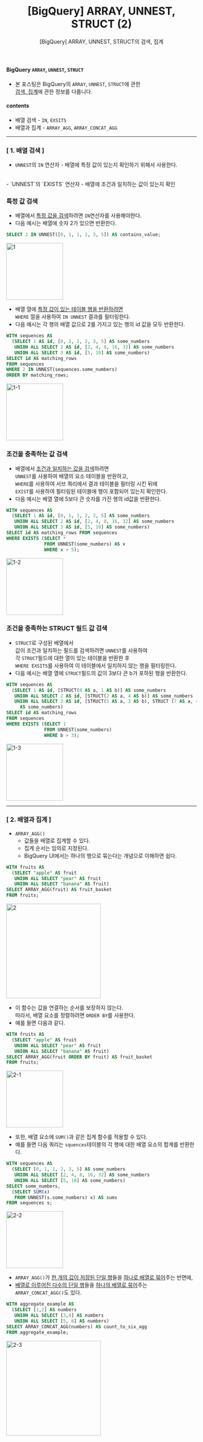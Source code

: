 ﻿---
layout: post
title:  "[BigQuery] ARRAY, UNNEST, STRUCT (2)"
subtitle: "[BigQuery] ARRAY, UNNEST, STRUCT의 검색, 집계"
categories: gcp
tags: bigquery
comments: true

---

#### BigQuery `ARRAY`, `UNNEST`, `STRUCT`
- 본 포스팅은 BigQuery의 `ARRAY`, `UNNEST`, `STRUCT`에 관한<br>  <u>검색, 집계</u>에 관한 정보를  다룹니다.

#### contents
- 배열 검색 - `IN`, `EXSITS`
- 배열과 집계 - `ARRAY_AGG`, `ARRAY_CONCAT_AGG`

---

### [ 1. 배열 검색 ]

- `UNNEST`의 `IN` 연산자
		- 배열에 특정 값이 있는지 확인하기 위해서 사용한다.
<br>
- `UNNEST`의 `EXISTS` 연산자
	- 배열에 조건과 일치하는 값이 있는지 확인

###  특정 값 검색
- 배열에서 <u>특정 값을 검색</u>하려면 `IN`연산자를 사용해야한다.
- 다음 예시는 배열에 숫자 2가 있으면 반환한다.

```SQL
SELECT 2 IN UNNEST([0, 1, 1, 2, 3, 5]) AS contains_value;
```

<img width="150" alt="1" src="https://user-images.githubusercontent.com/53929665/96666280-c28ae400-1391-11eb-92a2-4c711d8d7d62.PNG">

- 배열 열에 <u>특정 값이 있는 테이블 행을 반환하려면</u><br> `WHERE` 절을 사용하여 `IN UNNEST` 결과를 필터링한다.
- 다음 예시는 각 행의 배열 값으로 2를 가지고 있는 행의 id 값을  모두 반환한다.

```SQL
WITH sequences AS
  (SELECT 1 AS id, [0, 1, 1, 2, 3, 5] AS some_numbers
   UNION ALL SELECT 2 AS id, [2, 4, 8, 16, 32] AS some_numbers
   UNION ALL SELECT 3 AS id, [5, 10] AS some_numbers)
SELECT id AS matching_rows
FROM sequences
WHERE 2 IN UNNEST(sequences.some_numbers)
ORDER BY matching_rows;
```

<img width="150" alt="1-1" src="https://user-images.githubusercontent.com/53929665/96666285-c3237a80-1391-11eb-86b9-6eb16327aa7f.PNG">

### 조건을 충족하는 값 검색
- 배열에서 <u>조건과 일치하는 값을 검색</u>하려면<br>`UNNEST`를 사용하여 배열의 요소 테이블을 반환하고,<br>`WHERE`를 사용하여 서브 쿼리에서 결과 테이블을 필터링 시킨 뒤에<br>`EXIST`를 사용하여 필터링된 테이블에 행이 포함되어 있는지 확인한다.
- 다음 예시는 배열 열에 5보다 큰 숫자를 가진 행의 id값을 반환한다.

```SQL
WITH sequences AS
  (SELECT 1 AS id, [0, 1, 1, 2, 3, 5] AS some_numbers
   UNION ALL SELECT 2 AS id, [2, 4, 8, 16, 32] AS some_numbers
   UNION ALL SELECT 3 AS id, [5, 10] AS some_numbers)
SELECT id AS matching_rows FROM sequences
WHERE EXISTS (SELECT *
              FROM UNNEST(some_numbers) AS x
              WHERE x > 5);
```

<img width="150" alt="1-2" src="https://user-images.githubusercontent.com/53929665/96666287-c3bc1100-1391-11eb-9b84-c5c4be2f8858.PNG">

### 조건을 충족하는 STRUCT 필드 값 검색
- `STRUCT`로 구성된 배열에서<br>값이 조건과 일치하는 필드를 검색하려면 `UNNEST`를 사용하여<br> 각 `STRUCT`필드에 대한 열이 있는 테이블을 반환한 후<br>`WHERE EXSITS`를 사용하여 이 테이블에서 일치하지 않는 행을 필터링한다.
-  다음 예시는 배열 열에 `STRUCT`필드의 값이 3보다 큰 b가 포하된 행을 반환한다.

```SQL
WITH sequences AS
  (SELECT 1 AS id, [STRUCT(0 AS a, 1 AS b)] AS some_numbers
   UNION ALL SELECT 2 AS id, [STRUCT(2 AS a, 4 AS b)] AS some_numbers
   UNION ALL SELECT 3 AS id, [STRUCT(5 AS a, 3 AS b), STRUCT (7 AS a, 4 AS b)]
     AS some_numbers)
SELECT id AS matching_rows
FROM sequences
WHERE EXISTS (SELECT 1
              FROM UNNEST(some_numbers)
              WHERE b > 3);
```

<img width="150" alt="1-3" src="https://user-images.githubusercontent.com/53929665/96666288-c3bc1100-1391-11eb-98e9-d1ff21ef8ff4.PNG">

---
### [ 2. 배열과 집계 ]
- `ARRAY_AGG()`
	- 값들을 배열로 집계할 수 있다.
	- 집계 순서는 임의로 지정된다.
	- BigQuery UI에서는 하나의 행으로 묶는다는 개념으로 이해하면 쉽다.

```SQL
WITH fruits AS
  (SELECT "apple" AS fruit
   UNION ALL SELECT "pear" AS fruit
   UNION ALL SELECT "banana" AS fruit)
SELECT ARRAY_AGG(fruit) AS fruit_basket
FROM fruits;
```

<img width="250" alt="2" src="https://user-images.githubusercontent.com/53929665/96666289-c454a780-1391-11eb-8a6b-d21b3014c7b5.PNG">


- 이 함수는 값을 연결하는 순서를 보장하지 않는다.<br>따라서, 배열 요소를 정렬하려면 `ORDER BY`를 사용한다.
-  예를 들면 다음과 같다.

```SQL
WITH fruits AS
  (SELECT "apple" AS fruit
   UNION ALL SELECT "pear" AS fruit
   UNION ALL SELECT "banana" AS fruit)
SELECT ARRAY_AGG(fruit ORDER BY fruit) AS fruit_basket
FROM fruits;
```

<img width="150" alt="2-1" src="https://user-images.githubusercontent.com/53929665/96666290-c454a780-1391-11eb-9d29-77bdbb4f814c.PNG">

- 또한, 배열 요소에 `SUM()`과 같은 집계 함수를 적용할 수 있다.
- 예를 들면 다음 쿼리는 `squences`테이블의 각 행에 대한 배열 요소의 합계를 반환한다.

```SQL
WITH sequences AS
  (SELECT [0, 1, 1, 2, 3, 5] AS some_numbers
   UNION ALL SELECT [2, 4, 8, 16, 32] AS some_numbers
   UNION ALL SELECT [5, 10] AS some_numbers)
SELECT some_numbers,
  (SELECT SUM(x)
   FROM UNNEST(s.some_numbers) x) AS sums
FROM sequences s;
```

<img width="150" alt="2-2" src="https://user-images.githubusercontent.com/53929665/96666291-c4ed3e00-1391-11eb-827e-d7cafb93059d.PNG">

- `ARRAY_AGG()`가 <U>한 개의 값이 저장된 단일 행</u>들을 <u>하나로 배열로 묶어</u>주는 반면에,
- <U>배열로 이루어진 다수의 단일 행</U>들을 <U>하나의 배열로 묶어</u>주는 `ARRAY_CONCAT_AGG()`도 있다.

```SQL
WITH aggregate_example AS
  (SELECT [1,2] AS numbers
   UNION ALL SELECT [3,4] AS numbers
   UNION ALL SELECT [5, 6] AS numbers)
SELECT ARRAY_CONCAT_AGG(numbers) AS count_to_six_agg
FROM aggregate_example;
```

<img width="250" alt="2-3" src="https://user-images.githubusercontent.com/53929665/96666292-c4ed3e00-1391-11eb-9f3e-b38539734c63.PNG">
